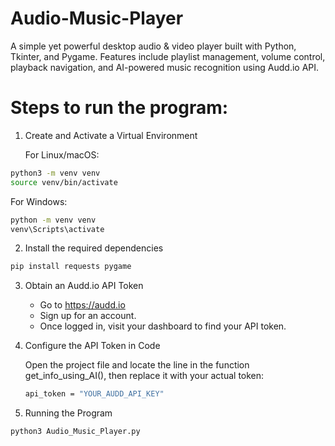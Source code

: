 # Audio-Music-Player
A simple yet powerful desktop audio &amp; video player built with Python, Tkinter, and Pygame. Features include playlist management, volume control, playback navigation, and AI-powered music recognition using Audd.io API.

# Steps to run the program:
1. Create and Activate a Virtual Environment

   For Linux/macOS:
```bash
python3 -m venv venv
source venv/bin/activate
```

  For Windows:
```bash
python -m venv venv
venv\Scripts\activate
```

2. Install the required dependencies
```bash
pip install requests pygame
```
3. Obtain an Audd.io API Token
   - Go to https://audd.io
   - Sign up for an account.
   - Once logged in, visit your dashboard to find your API token.
     
4. Configure the API Token in Code
   
   Open the project file and locate the line in the function get_info_using_AI(), then replace it with your actual token:
   ```bash
   api_token = "YOUR_AUDD_API_KEY"
   ```
5. Running the Program
```bash
python3 Audio_Music_Player.py
```
